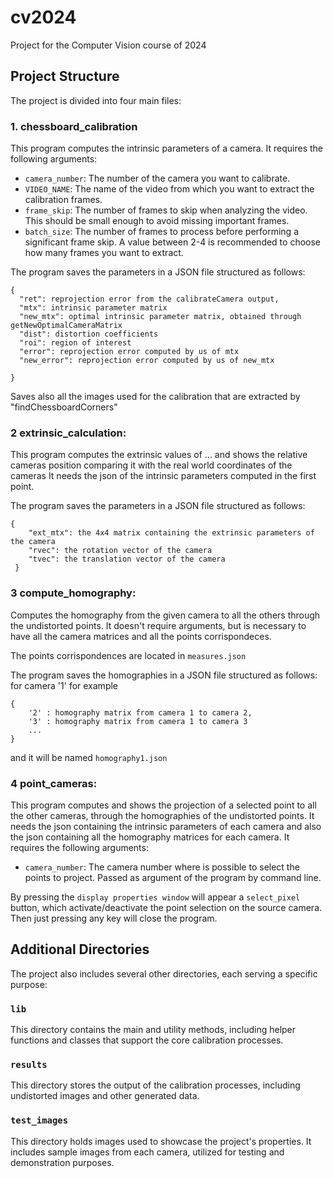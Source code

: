 # cv2024

Project for the Computer Vision course of 2024

## Project Structure

The project is divided into four main files:

### 1. chessboard_calibration

This program computes the intrinsic parameters of a camera. It requires the following arguments:

- `camera_number`: The number of the camera you want to calibrate.
- `VIDEO_NAME`: The name of the video from which you want to extract the calibration frames.
- `frame_skip`: The number of frames to skip when analyzing the video. This should be small enough to avoid missing important frames.
- `batch_size`: The number of frames to process before performing a significant frame skip. A value between 2-4 is recommended to choose how many frames you want to extract.

The program saves the parameters in a JSON file structured as follows:

```
{
  "ret": reprojection error from the calibrateCamera output,
  "mtx": intrinsic parameter matrix
  "new_mtx": optimal intrinsic parameter matrix, obtained through getNewOptimalCameraMatrix
  "dist": distortion coefficients
  "roi": region of interest
  "error": reprojection error computed by us of mtx
  "new_error": reprojection error computed by us of new_mtx

}
```
Saves also all the images used for the calibration that are extracted by "findChessboardCorners"
### 2 extrinsic_calculation:
This program computes the extrinsic values of ... and shows the relative cameras position comparing it with the real world coordinates of the cameras
It needs the json of the intrinsic parameters computed in the first point.

The program saves the parameters in a JSON file structured as follows:
```
{
    "ext_mtx": the 4x4 matrix containing the extrinsic parameters of the camera
    "rvec": the rotation vector of the camera
    "tvec": the translation vector of the camera
 }

```
### 3 compute_homography:
Computes the homography from the given camera to all the others through the undistorted points.
It doesn't require arguments, but is necessary to have all the camera matrices and all the points corrispondeces.

The points corrispondences are located in `measures.json` 

The program saves the homographies in a JSON file structured as follows:
for camera '1' for example
```
{
    '2' : homography matrix from camera 1 to camera 2,
    '3' : homography matrix from camera 1 to camera 3
    ...    
}
```
and it will be named `homography1.json`

### 4 point_cameras: 
This program computes and shows the projection of a selected point to all the other cameras, through the homographies of the undistorted points.
It needs the json containing the intrinsic parameters of each camera and also the json containing all the homography matrices for each camera.
It requires the following arguments:

 - `camera_number`: The camera number where is possible to select the points to project. Passed as argument of the program by command line.

 By pressing the `display properties window` will appear a `select_pixel` button, which activate/deactivate the point selection on the source camera.
 Then just pressing any key will close the program.

## Additional Directories

The project also includes several other directories, each serving a specific purpose:

### `lib`

This directory contains the main and utility methods, including helper functions and classes that support the core calibration processes.

### `results`

This directory stores the output of the calibration processes, including undistorted images and other generated data.

### `test_images`

This directory holds images used to showcase the project's properties. It includes sample images from each camera, utilized for testing and demonstration purposes.

